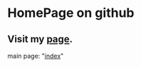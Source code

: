# HomePage on github

## Visit my [page](https://duiyidai.github.io/brexituncertaintyindex/).

main page: "[index](./index.md)"

